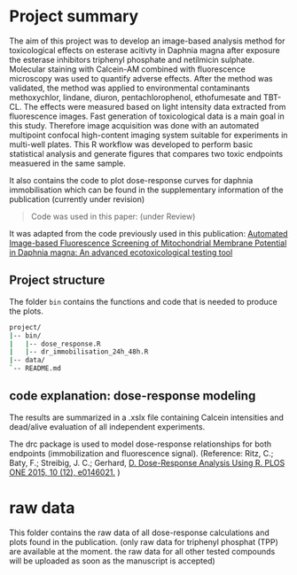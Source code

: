 # Project summary

The aim of this project was to develop an image-based analysis method for toxicological effects on esterase acitivty in Daphnia magna after exposure the esterase inhibitors triphenyl phosphate and netilmicin sulphate. Molecular staining with Calcein-AM combined with fluorescence microscopy was used to quantify adverse effects. After the method was validated, the method was applied to environmental contaminants methoxychlor, lindane, diuron, pentachlorophenol, ethofumesate and TBT-CL. The effects were measured based on light intensity data extracted from fluorescence images. Fast generation of toxicological data is a main goal in this study. Therefore image acquisition was done with an automated multipoint confocal high-content imaging system suitable for experiments in multi-well plates. This R workflow was developed to perform basic statistical analysis and generate figures that compares two toxic endpoints measuered in the same sample.

It also contains the code to plot dose-response curves for daphnia immobilisation which can be found in the supplementary information of the publication (currently under revision)

>Code was used in this paper: (under Review)

It was adapted from the code previously used in this publication: [Automated Image-based Fluorescence Screening of Mitochondrial Membrane Potential in Daphnia magna: An advanced ecotoxicological testing tool](https://doi.org/10.1021/acs.est.4c02897)

## Project structure

The folder `bin` contains the functions and code that is needed to produce the plots.

```sh
project/
|-- bin/
|   |-- dose_response.R
|   |-- dr_immobilisation_24h_48h.R
|-- data/
`-- README.md
```


## code explanation: dose-response modeling
 The results are summarized in a .xslx file containing Calcein intensities and dead/alive evaluation of all  independent experiments.

The drc package is used to model dose-response relationships for both endpoints (immobilization and fluorescence signal). 
(Reference: Ritz, C.; Baty, F.; Streibig, J. C.; Gerhard, [D. Dose-Response Analysis Using R. PLOS ONE 2015, 10 (12), e0146021.](https://doi.org/10.1371/journal.pone.0146021) )




# raw data
 This folder contains the raw data of all dose-response calculations and plots found in the publication. 
 (only raw data for triphenyl phosphat (TPP) are available at the moment. the raw data for all other tested compounds will be uploaded as soon as the manuscript is accepted)